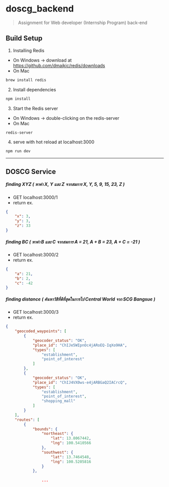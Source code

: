 # doscg_backend

> Assignment for Web developer (Internship Program) back-end

## Build Setup

1. Installing Redis
- On Windows -> download at <https://github.com/dmajkic/redis/downloads>
- On Mac
``` bash
brew install redis
```
2. Install dependencies
``` bash
npm install
```
3. Start the Redis server
- On Windows -> double-clicking on the redis-server
- On Mac
``` bash
redis-server
```
4. serve with hot reload at localhost:3000
``` bash
npm run dev
```
---

## DOSCG Service

##### finding XYZ ( หาค่า X, Y และ Z จากสมการ X, Y, 5, 9, 15, 23, Z )
- GET localhost:3000/1
- return ex.
```json
{
    "x": 3,
    "y": 3,
    "z": 33
}
```


##### finding BC ( หาค่า B และ C  จากสมการ A = 21, A + B = 23, A + C = -21 )
- GET localhost:3000/2
- return ex.
```json
{
    "a": 21,
    "b": 2,
    "c": -42
}
```
##### finding distance ( ค้นหาวิธีที่ดีที่สุดในการไป Central World จาก SCG Bangsue )
- GET localhost:3000/3
- return ex.
```json
{
    "geocoded_waypoints": [
        {
            "geocoder_status": "OK",
            "place_id": "ChIJe5WIpnOc4jARoEQ-IqXo9HA",
            "types": [
                "establishment",
                "point_of_interest"
            ]
        },
        {
            "geocoder_status": "OK",
            "place_id": "ChIJ4VX0ws-e4jARBGaQ2IACrcQ",
            "types": [
                "establishment",
                "point_of_interest",
                "shopping_mall"
            ]
        }
    ],
    "routes": [
        {
            "bounds": {
                "northeast": {
                    "lat": 13.8067442,
                    "lng": 100.5410566
                },
                "southwest": {
                    "lat": 13.7464548,
                    "lng": 100.5205816
                }
            },
            
                ...
```
